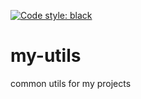 [![Code style: black](https://img.shields.io/badge/code%20style-black-000000.svg)](https://github.com/psf/black)

# my-utils

common utils for my projects
